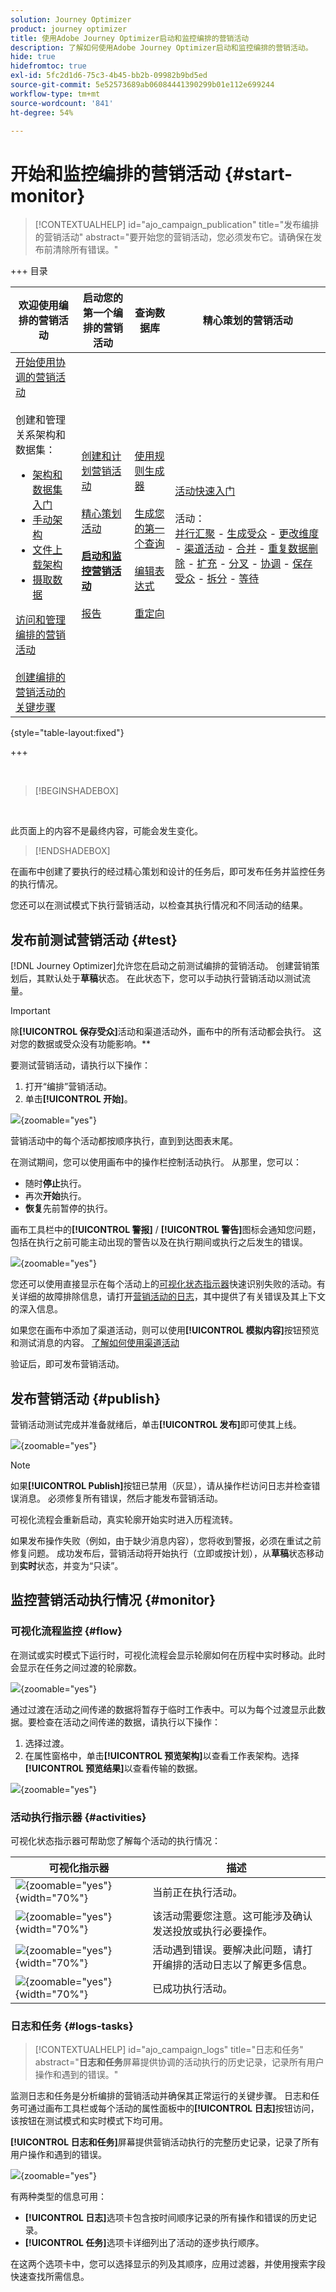 ```yaml
---
solution: Journey Optimizer
product: journey optimizer
title: 使用Adobe Journey Optimizer启动和监控编排的营销活动
description: 了解如何使用Adobe Journey Optimizer启动和监控编排的营销活动。
hide: true
hidefromtoc: true
exl-id: 5fc2d1d6-75c3-4b45-bb2b-09982b9bd5ed
source-git-commit: 5e52573689ab06084441390299b01e112e699244
workflow-type: tm+mt
source-wordcount: '841'
ht-degree: 54%

---
```


# 开始和监控编排的营销活动 {#start-monitor}

>[!CONTEXTUALHELP]
>id="ajo_campaign_publication"
>title="发布编排的营销活动"
>abstract="要开始您的营销活动，您必须发布它。请确保在发布前清除所有错误。"

+++ 目录

| 欢迎使用编排的营销活动 | 启动您的第一个编排的营销活动 | 查询数据库 | 精心策划的营销活动 |
|---|---|---|---|
| [开始使用协调的营销活动](gs-orchestrated-campaigns.md)<br/><br/>创建和管理关系架构和数据集：</br> <ul><li>[架构和数据集入门](gs-schemas.md)</li><li>[手动架构](manual-schema.md)</li><li>[文件上载架构](file-upload-schema.md)</li><li>[摄取数据](ingest-data.md)</li></ul>[访问和管理编排的营销活动](access-manage-orchestrated-campaigns.md)<br/><br/>[创建编排的营销活动的关键步骤](gs-campaign-creation.md) | [创建和计划营销活动](create-orchestrated-campaign.md)<br/><br/>[精心策划活动](orchestrate-activities.md)<br/><br/><b>[启动和监控营销活动](start-monitor-campaigns.md)</b><br/><br/>[报告](reporting-campaigns.md) | [使用规则生成器](orchestrated-rule-builder.md)<br/><br/>[生成您的第一个查询](build-query.md)<br/><br/>[编辑表达式](edit-expressions.md)<br/><br/>[重定向](retarget.md) | [活动快速入门](activities/about-activities.md)<br/><br/>活动：<br/>[并行汇聚](activities/and-join.md) - [生成受众](activities/build-audience.md) - [更改维度](activities/change-dimension.md) - [渠道活动](activities/channels.md) - [合并](activities/combine.md) - [重复数据删除](activities/deduplication.md) - [扩充](activities/enrichment.md) - [分叉](activities/fork.md) - [协调](activities/reconciliation.md) - [保存受众](activities/save-audience.md) - [拆分](activities/split.md) - [等待](activities/wait.md) |

{style="table-layout:fixed"}

+++

<br/>

>[!BEGINSHADEBOX]

</br>

此页面上的内容不是最终内容，可能会发生变化。

>[!ENDSHADEBOX]

在画布中创建了要执行的经过精心策划和设计的任务后，即可发布任务并监控任务的执行情况。

您还可以在测试模式下执行营销活动，以检查其执行情况和不同活动的结果。

## 发布前测试营销活动 {#test}

[!DNL Journey Optimizer]允许您在启动之前测试编排的营销活动。 创建营销策划后，其默认处于&#x200B;**草稿**&#x200B;状态。 在此状态下，您可以手动执行营销活动以测试流量。

>[!IMPORTANT]
>
>除&#x200B;**[!UICONTROL 保存受众]**&#x200B;活动和渠道活动外，画布中的所有活动都会执行。 这对您的数据或受众没有功能影响。**

要测试营销活动，请执行以下操作：

1. 打开“编排”营销活动。
2. 单击&#x200B;**[!UICONTROL 开始]**。

![](assets/campaign-start.png){zoomable="yes"}

营销活动中的每个活动都按顺序执行，直到到达图表末尾。

在测试期间，您可以使用画布中的操作栏控制活动执行。 从那里，您可以：

* 随时&#x200B;**停止**&#x200B;执行。
* 再次&#x200B;**开始**&#x200B;执行。
* **恢复**&#x200B;先前暂停的执行。

画布工具栏中的&#x200B;**[!UICONTROL 警报]** / **[!UICONTROL 警告]**&#x200B;图标会通知您问题，包括在执行之前可能主动出现的警告以及在执行期间或执行之后发生的错误。

![](assets/campaign-warning.png){zoomable="yes"}

您还可以使用直接显示在每个活动上的[可视化状态指示器](#activities)快速识别失败的活动。有关详细的故障排除信息，请打开[营销活动的日志](#logs-tasks)，其中提供了有关错误及其上下文的深入信息。

如果您在画布中添加了渠道活动，则可以使用&#x200B;**[!UICONTROL 模拟内容]**&#x200B;按钮预览和测试消息的内容。 [了解如何使用渠道活动](activities/channels.md)

验证后，即可发布营销活动。

## 发布营销活动 {#publish}

营销活动测试完成并准备就绪后，单击&#x200B;**[!UICONTROL 发布]**&#x200B;即可使其上线。

![](assets/campaign-publish.png){zoomable="yes"}

>[!NOTE]
>
>如果&#x200B;**[!UICONTROL Publish]**&#x200B;按钮已禁用（灰显），请从操作栏访问日志并检查错误消息。 必须修复所有错误，然后才能发布营销活动。

可视化流程会重新启动，真实轮廓开始实时进入历程流转。

如果发布操作失败（例如，由于缺少消息内容），您将收到警报，必须在重试之前修复问题。 成功发布后，营销活动将开始执行（立即或按计划），从&#x200B;**草稿**&#x200B;状态移动到&#x200B;**实时**&#x200B;状态，并变为“只读”。

## 监控营销活动执行情况 {#monitor}

### 可视化流程监控 {#flow}

在测试或实时模式下运行时，可视化流程会显示轮廓如何在历程中实时移动。此时会显示在任务之间过渡的轮廓数。

![](assets/workflow-execution.png){zoomable="yes"}

通过过渡在活动之间传递的数据将暂存于临时工作表中。可以为每个过渡显示此数据。要检查在活动之间传递的数据，请执行以下操作：

1. 选择过渡。
1. 在属性窗格中，单击&#x200B;**[!UICONTROL 预览架构]**&#x200B;以查看工作表架构。选择&#x200B;**[!UICONTROL 预览结果]**&#x200B;以查看传输的数据。

![](assets/transition.png){zoomable="yes"}

### 活动执行指示器 {#activities}

可视化状态指示器可帮助您了解每个活动的执行情况：

| 可视化指示器 | 描述 |
|-----|------------|
| ![](assets/activity-status-pending.png){zoomable="yes"}{width="70%"} | 当前正在执行活动。 |
| ![](assets/activity-status-orange.png){zoomable="yes"}{width="70%"} | 该活动需要您注意。这可能涉及确认发送投放或执行必要操作。 |
| ![](assets/activity-status-red.png){zoomable="yes"}{width="70%"} | 活动遇到错误。要解决此问题，请打开编排的活动日志以了解更多信息。 |
| ![](assets/activity-status-green.png){zoomable="yes"}{width="70%"} | 已成功执行活动。 |

### 日志和任务 {#logs-tasks}

>[!CONTEXTUALHELP]
>id="ajo_campaign_logs"
>title="日志和任务"
>abstract="**日志和任务**&#x200B;屏幕提供协调的活动执行的历史记录，记录所有用户操作和遇到的错误。"

监测日志和任务是分析编排的营销活动并确保其正常运行的关键步骤。 日志和任务可通过画布工具栏或每个活动的属性面板中的&#x200B;**[!UICONTROL 日志]**&#x200B;按钮访问，该按钮在测试模式和实时模式下均可用。

**[!UICONTROL 日志和任务]**&#x200B;屏幕提供营销活动执行的完整历史记录，记录了所有用户操作和遇到的错误。

![](assets/workflow-logs.png){zoomable="yes"}

有两种类型的信息可用：

* **[!UICONTROL 日志]**&#x200B;选项卡包含按时间顺序记录的所有操作和错误的历史记录。
* **[!UICONTROL 任务]**&#x200B;选项卡详细列出了活动的逐步执行顺序。

在这两个选项卡中，您可以选择显示的列及其顺序，应用过滤器，并使用搜索字段快速查找所需信息。
